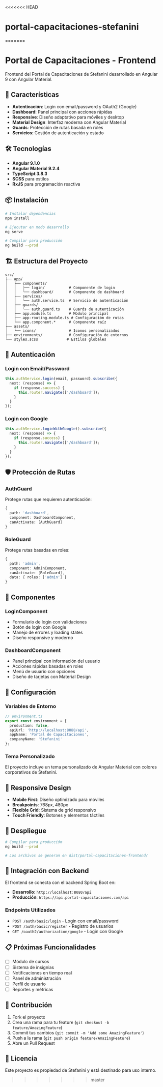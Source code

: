 <<<<<<< HEAD
# portal-capacitaciones-stefanini
=======
# Portal de Capacitaciones - Frontend

Frontend del Portal de Capacitaciones de Stefanini desarrollado en Angular 9 con Angular Material.

## 🚀 Características

- **Autenticación**: Login con email/password y OAuth2 (Google)
- **Dashboard**: Panel principal con acciones rápidas
- **Responsive**: Diseño adaptativo para móviles y desktop
- **Material Design**: Interfaz moderna con Angular Material
- **Guards**: Protección de rutas basada en roles
- **Servicios**: Gestión de autenticación y estado

## 🛠️ Tecnologías

- **Angular 9.1.0**
- **Angular Material 9.2.4**
- **TypeScript 3.8.3**
- **SCSS** para estilos
- **RxJS** para programación reactiva

## 📦 Instalación

```bash
# Instalar dependencias
npm install

# Ejecutar en modo desarrollo
ng serve

# Compilar para producción
ng build --prod
```

## 🏗️ Estructura del Proyecto

```
src/
├── app/
│   ├── components/
│   │   ├── login/           # Componente de login
│   │   └── dashboard/       # Componente de dashboard
│   ├── services/
│   │   └── auth.service.ts  # Servicio de autenticación
│   ├── guards/
│   │   └── auth.guard.ts    # Guards de autenticación
│   ├── app.module.ts        # Módulo principal
│   ├── app-routing.module.ts # Configuración de rutas
│   └── app.component.*      # Componente raíz
├── assets/
│   └── icons/               # Iconos personalizados
├── environments/            # Configuración de entornos
└── styles.scss             # Estilos globales
```

## 🔐 Autenticación

### Login con Email/Password
```typescript
this.authService.login(email, password).subscribe({
  next: (response) => {
    if (response.success) {
      this.router.navigate(['/dashboard']);
    }
  }
});
```

### Login con Google
```typescript
this.authService.loginWithGoogle().subscribe({
  next: (response) => {
    if (response.success) {
      this.router.navigate(['/dashboard']);
    }
  }
});
```

## 🛡️ Protección de Rutas

### AuthGuard
Protege rutas que requieren autenticación:
```typescript
{
  path: 'dashboard',
  component: DashboardComponent,
  canActivate: [AuthGuard]
}
```

### RoleGuard
Protege rutas basadas en roles:
```typescript
{
  path: 'admin',
  component: AdminComponent,
  canActivate: [RoleGuard],
  data: { roles: ['admin'] }
}
```

## 🎨 Componentes

### LoginComponent
- Formulario de login con validaciones
- Botón de login con Google
- Manejo de errores y loading states
- Diseño responsive y moderno

### DashboardComponent
- Panel principal con información del usuario
- Acciones rápidas basadas en roles
- Menú de usuario con opciones
- Diseño de tarjetas con Material Design

## 🔧 Configuración

### Variables de Entorno
```typescript
// environment.ts
export const environment = {
  production: false,
  apiUrl: 'http://localhost:8080/api',
  appName: 'Portal de Capacitaciones',
  companyName: 'Stefanini'
};
```

### Tema Personalizado
El proyecto incluye un tema personalizado de Angular Material con colores corporativos de Stefanini.

## 📱 Responsive Design

- **Mobile First**: Diseño optimizado para móviles
- **Breakpoints**: 768px, 480px
- **Flexible Grid**: Sistema de grid responsivo
- **Touch Friendly**: Botones y elementos táctiles

## 🚀 Despliegue

```bash
# Compilar para producción
ng build --prod

# Los archivos se generan en dist/portal-capacitaciones-frontend/
```

## 🔗 Integración con Backend

El frontend se conecta con el backend Spring Boot en:
- **Desarrollo**: `http://localhost:8080/api`
- **Producción**: `https://api.portal-capacitaciones.com/api`

### Endpoints Utilizados
- `POST /auth/basic/login` - Login con email/password
- `POST /auth/basic/register` - Registro de usuarios
- `GET /oauth2/authorization/google` - Login con Google

## 📋 Próximas Funcionalidades

- [ ] Módulo de cursos
- [ ] Sistema de insignias
- [ ] Notificaciones en tiempo real
- [ ] Panel de administración
- [ ] Perfil de usuario
- [ ] Reportes y métricas

## 🤝 Contribución

1. Fork el proyecto
2. Crea una rama para tu feature (`git checkout -b feature/AmazingFeature`)
3. Commit tus cambios (`git commit -m 'Add some AmazingFeature'`)
4. Push a la rama (`git push origin feature/AmazingFeature`)
5. Abre un Pull Request

## 📄 Licencia

Este proyecto es propiedad de Stefanini y está destinado para uso interno.
>>>>>>> master
